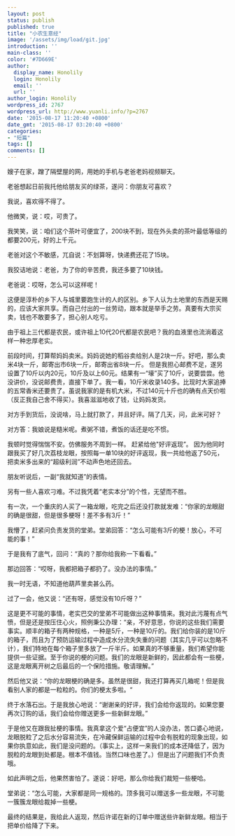 ```yaml
---
layout: post
status: publish
published: true
title: "小农生意经"
image: '/assets/img/load/git.jpg'
introduction: ''
main-class: ''
color: '#7D669E'
author:
  display_name: Honolily
  login: Honolily
  email: ''
  url: ''
author_login: Honolily
wordpress_id: 2767
wordpress_url: http://www.yuanli.info/?p=2767
date: '2015-08-17 11:20:40 +0800'
date_gmt: '2015-08-17 03:20:40 +0800'
categories:
- "短篇"
tags: []
comments: []
---
```

<p>嫂子在家，蹭了隔壁屋的网，用她的手机与老爸老妈视频聊天。</p>
<p>老爸想起日前我托他给朋友买的绿茶，遂问：你朋友可喜欢？</p>
<p>我说，喜欢得不得了。</p>
<p>他微笑，说：哎，可贵了。</p>
<p>我笑笑，说：咱们这个茶叶可便宜了，200块不到，现在外头卖的茶叶最低等级的都要200元，好的上千元。</p>
<p>老爸对这个不敏感，兀自说：不划算呀，快递费还花了15块。</p>
<p>我狡诘地说：老爸，为了你的辛苦费，我还多要了10块钱。</p>
<p>老爸说：哎呀，怎么可以这样呢！</p>
<p>这便是淳朴的乡下人与城里要跑生计的人的区别。乡下人认为土地里的东西是天赐的，应该大家共享。而自己付出的一丝劳动，跟本就是举手之劳。真要有大宗买卖，钱也不敢要多了，担心别人吃亏。</p>
<p>由于祖上三代都是农民，或许祖上10代20代都是农民吧？我的血液里也流淌着这样一种忠厚老实。</p>
<p>前段时间，打算帮妈妈卖米。妈妈说她的稻谷卖给别人是2块一斤。好吧，那么卖米4块一斤，邮寄出市6块一斤，邮寄出省8块一斤。 但是我担心邮费不足，遂另设置了10斤以内20元，10斤及以上60元。结果有一&ldquo;壕&rdquo;买了10斤，说要尝尝。他没讲价，没说邮费贵，直接下单了。我一看，10斤米收录140多。比现时大家追捧的五常香米还要贵了。虽说我家的是有机大米，不过140元十斤也的确有点天价啦（反正我自己舍不得买）。我喜滋滋地收了钱，让妈妈发货。</p>
<p>对方手到货后，没说啥，马上就打款了，并且好评。隔了几天，问，此米可好？</p>
<p>对方答：我娘说是糙米呢。煮粥不错，煮饭的话还是吃不惯。</p>
<p>我顿时觉得惴惴不安。仿佛服务不周到一样。 赶紧给他"好评返现&rdquo;。 因为他同时跟我买了好几次荔枝龙眼，按照每一单10块的好评返现，我一共给他返了50元，把卖米多出来的&ldquo;超级利润&rdquo;不动声色地还回去。</p>
<p>朋友听说后，一副&ldquo;我就知道&rdquo;的表情。</p>
<p>另有一些人喜欢刁难。不过我凭着&ldquo;老实本分&rdquo;的个性，无望而不胜。</p>
<p>有一次，一个重庆的人买了一箱龙眼，吃完之后还没打款就发难：&ldquo;你家的龙眼甜的确是很甜，但是很多梗呀！差不多有3斤！&rdquo;</p>
<p>我懵了，赶紧问负责发货的堂弟。堂弟回答：&ldquo;怎么可能有3斤的梗！放心，不可能的事！&rdquo;</p>
<p>于是我有了底气，回问：&ldquo;真的？那你给我称一下看看。&rdquo;</p>
<p>那边回答：&ldquo;哎呀，我都把箱子都扔了。没办法的事情。&rdquo;</p>
<p>我一时无语，不知道他葫芦里卖甚么药。</p>
<p>过了一会，他又说：&ldquo;还有呀，感觉没有10斤呀？&rdquo;</p>
<p>这是更不可能的事情，老实巴交的堂弟不可能做出这种事情来。我对此污蔑有点气愤，但是还是按压住心火，照例秉公办理：&ldquo;亲，不好意思，你说的这些我们需要事实。顺丰的箱子有两种规格，一种是5斤，一种是10斤的。我们给你装的是10斤的箱子，而且为了预防运输过程中造成水分流失失重的问题（其实几乎可以忽略不计），我们特地在每个箱子里多放了一斤半斤。如果真的不够重量，我们希望你能提供一些证据。至于你说的梗的问题。我们的龙眼是新鲜的，因此都会有一些梗，这是龙眼离开树之后最后的一个保险措施。敬请理解。&rdquo;</p>
<p>然后他又说：&ldquo;你的龙眼梗的确是多。虽然是很甜，我还打算再买几箱呢！但是我看别人家的都是一粒粒的。你们的梗太多啦。&ldquo;</p>
<p>终于水落石出。于是我放心地说：&ldquo;谢谢亲的好评，我们会给你返现的。如果您要再次订购的话，我们会给你赠送更多一些新鲜龙眼。&rdquo;</p>
<p>于是他又在跟我扯梗的事情。我真拿这个爱&ldquo;占便宜&rdquo;的人没办法，苦口婆心地说，龙眼脱粒了之后水分容易流失，在冷藏保鲜运输的过程中会有脱粒的现象出现，如果你执意如此，我们是没问题的。（事实上，这样一来我们的成本还降低了，因为脱粒的龙眼到处都是。根本不值钱。当然口味也差了。）但是出了问题我们不负责哦。</p>
<p>如此声明之后，他果然害怕了。遂说：好吧，那么你给我们裁短一些梗哈。</p>
<p>堂弟说：&ldquo;怎么可能，大家都是同一规格的。顶多我可以赠送多一些龙眼，不可能一簇簇龙眼给裁掉一些梗。</p>
<p>最终的结果是，我给此人返现，然后许诺在新的订单中赠送些许新鲜龙眼。相当于把单价给降了下来。</p>
<p>&nbsp;</p>
<p>&nbsp;</p>
